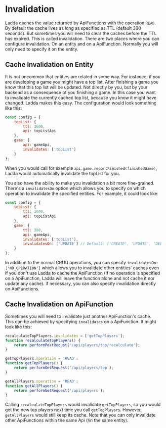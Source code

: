 # Invalidation

Ladda caches the value returned by ApiFunctions with the operation `READ`. By default the cache lives as long as specified as TTL (default 300 seconds). But sometimes you will need to clear the caches before the TTL has expired. This is called invalidation. There are two places where you can configure invalidation. On an entity and on a ApiFunction. Normally you will only need to specify it on the entity.

## Cache Invalidation on Entity

It is not uncommon that entities are related in some way. For instance, if you are developing a game you might have a top list. After finishing a game you know that this top list will be updated. Not directly by you, but by your backend as a consequence of you finishing a game. In this case you want to invalidate the currently cached top list, because you know it might have changed. Ladda makes this easy. The configuration would look something like this:

```javascript
const config = {
    topList: {
        ttl: 3600,
        api: topListApi
    },
    game: {
        api: gameApi,
        invalidates: ['topList']
    }
};
```

When you would call for example `api.game.reportFinished(finishedGame)`, Ladda would automatically invalidate the topList for you.

You also have the ability to make you invalidation a bit more fine-grained. There's a `invalidatesOn` option which allows you to specify on which operation to invalidate the specified entities. For example, it could look like:

```javascript
const config = {
    topList: {
        ttl: 3600,
        api: topListApi
    },
    game: {
        ttl: 300,
        api: gameApi,
        invalidates: ['topList'],
        invalidatesOn: ['UPDATE'] // Default: ['CREATE', 'UPDATE', 'DELETE', 'COMMAND']
    }
};
```

In addition to the normal CRUD operations, you can specify `invalidatesOn: ['NO_OPERATION']` which allows you to invalidate other entities' caches even if you don't use Ladda to cache the ApiFunction (If no operation is specified on a ApiFunction, Ladda will leave the function alone and not cache it nor update any cache). If necessary, you can also specify invalidation directly on ApiFunctions.

## Cache Invalidation on ApiFunction

Sometimes you will need to invalidate just another ApiFunction's cache. This can be achieved by specifying `invalidates` on a ApiFunction. It might look like this:

```javascript
recalculateTopPlayers.invalidates = ['getTopPlayers'];
function recalculateTopPlayers() {
    return performPostRequst('/api/players/top/recalculate');
}

getTopPlayers.operation = 'READ';
function getTopPlayers() {
    return performGetRequest('/api/players/top');
}

getAllPlayers.operation = 'READ';
function getAllPlayers() {
    return performGetRequest('/api/players');
}
```

Calling `recalculateTopPlayers` would invalidate `getTopPlayers`, so you would get the new top players next time you call `getTopPlayers`. However, `getAllPlayers` would still keep its cache. Note that you can only invalidate other ApiFunctions within the same Api (/in the same entity).

